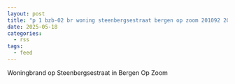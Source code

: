 ```yaml
---
layout: post
title: "p 1 bzb-02 br woning steenbergsestraat bergen op zoom 201092 201531 201543"
date: 2025-05-18
categories: 
  - rss
tags: 
  - feed
---
```


Woningbrand op Steenbergsestraat in Bergen Op Zoom

